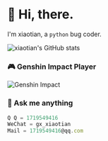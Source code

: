 <!--
### Hi there 👋


**xiaotian2333/xiaotian2333** is a ✨ _special_ ✨ repository because its `README.md` (this file) appears on your GitHub profile.

Here are some ideas to get you started:

- 🔭 I’m currently working on ...
- 🌱 I’m currently learning ...
- 👯 I’m looking to collaborate on ...
- 🤔 I’m looking for help with ...
- 💬 Ask me about ...
- 📫 How to reach me: ...
- 😄 Pronouns: ...
- ⚡ Fun fact: ...
-->

# 👋 Hi, there.

I'm xiaotian, a `python` bug coder.

![xiaotian's GitHub stats](https://github-readme-stats.vercel.app/api?username=xiaotian2333&show_icons=true)

### 🎮 Genshin Impact Player

![Genshin Impact](https://genshin-card.getloli.com/rand/189985935.png)

### 💬 Ask me anything

```js
Q Q = 1719549416
WeChat = gx_xiaotian
Mail = 1719549416@qq.com
```
